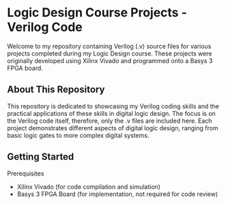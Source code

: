 # Logic Design Course Projects - Verilog Code
Welcome to my repository containing Verilog (.v) source files for various projects completed during my Logic Design course. These projects were originally developed using Xilinx Vivado and programmed onto a Basys 3 FPGA board.

## About This Repository
This repository is dedicated to showcasing my Verilog coding skills and the practical applications of these skills in digital logic design. The focus is on the Verilog code itself, therefore, only the .v files are included here. Each project demonstrates different aspects of digital logic design, ranging from basic logic gates to more complex digital systems.

## Getting Started
Prerequisites
- Xilinx Vivado (for code compilation and simulation)
- Basys 3 FPGA Board (for implementation, not required for code review)
